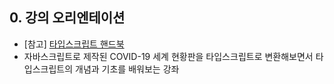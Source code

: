 ## 0. 강의 오리엔테이션

- [참고] [타입스크립트 핸드북](https://joshua1988.github.io/ts/)
- 자바스크립트로 제작된 COVID-19 세계 현황판을 타입스크립트로 변환해보면서 타입스크립트의 개념과 기초를 배워보는 강좌